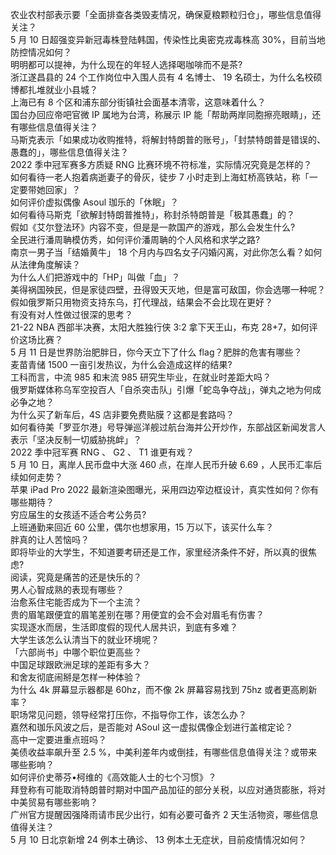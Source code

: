 农业农村部表示要「全面排查各类毁麦情况，确保夏粮颗粒归仓」，哪些信息值得关注？  
5 月 10 日超强变异新冠毒株登陆韩国，传染性比奥密克戎毒株高 30%，目前当地防控情况如何？  
明明都可以提神，为什么现在的年轻人选择喝咖啡而不是茶?  
浙江遂昌县的 24 个工作岗位中入围人员有 4 名博士、 19 名硕士，为什么名校硕博都扎堆就业小县城？  
上海已有 8 个区和浦东部分街镇社会面基本清零，这意味着什么？  
国台办回应帝吧官微 IP 属地为台湾，称展示 IP 能「帮助两岸同胞擦亮眼睛」，还有哪些信息值得关注？  
马斯克表示「如果成功收购推特，将解封特朗普的账号」，「封禁特朗普是错误的、愚蠢的」，哪些信息值得关注？  
2022 季中冠军赛多方质疑 RNG 比赛环境不符标准，实际情况究竟是怎样的？  
如何看待一老人抱着病逝妻子的骨灰，徒步 7 小时走到上海虹桥高铁站，称「一定要带她回家」？  
如何评价虚拟偶像 Asoul 珈乐的「休眠」？  
如何看待马斯克「欲解封特朗普推特」，称封杀特朗普是「极其愚蠢」的？  
假如《艾尔登法环》内容不变，但是是一款国产的游戏，那么会发生什么?  
全民进行潘周聃模仿秀，如何评价潘周聃的个人风格和求学之路?  
南京一男子当「结婚黄牛」 18 个月内与四名女子闪婚闪离，对此你怎么看？如何从法律角度解读？  
为什么人们把游戏中的「HP」叫做「血」？  
美得祸国殃民，但是家徒四壁，丑得毁天灭地，但是富可敌国，你会选哪一种呢？  
假如俄罗斯只用物资支持东乌，打代理战，结果会不会比现在更好？  
有没有对人性做过很深的思考？  
21-22 NBA 西部半决赛，太阳大胜独行侠 3:2 拿下天王山，布克 28+7，如何评价这场比赛？  
5 月 11 日是世界防治肥胖日，你今天立下了什么 flag？肥胖的危害有哪些？  
麦苗青储 1500 一亩引发热议，为什么会造成这样的结果?  
工科而言，中流 985 和末流 985 研究生毕业，在就业时差距大吗？  
俄罗斯媒体称乌军空投百人「自杀突击队」引爆「蛇岛争夺战」，弹丸之地为何成必争之地？  
为什么买了新车后，4S 店非要免费贴膜？这都是套路吗？  
如何看待美「罗亚尔港」号导弹巡洋舰过航台海并公开炒作，东部战区新闻发言人表示「坚决反制一切威胁挑衅」？  
2022 季中冠军赛 RNG 、 G2 、 T1 谁更有戏？  
5 月 10 日，离岸人民币盘中大涨 460 点，在岸人民币升破 6.69 ，人民币汇率后续如何走势？  
苹果 iPad Pro 2022 最新渲染图曝光，采用四边窄边框设计，真实性如何？你有哪些期待？  
穷应届生的女孩适不适合考公务员?  
上班通勤来回近 60 公里，偶尔也想家用，15 万以下，该买什么车？  
胖真的让人苦恼吗？  
即将毕业的大学生，不知道要考研还是工作，家里经济条件不好，所以真的很焦虑?  
阅读，究竟是痛苦的还是快乐的？  
男人心智成熟的表现有哪些？  
治愈系住宅能否成为下一个主流？  
贵的眉笔跟便宜的眉笔差别在哪？用便宜的会不会对眉毛有伤害？  
实现逐水而居，生活即度假的现代人居共识，到底有多难？  
大学生该怎么认清当下的就业环境呢？  
「六部尚书」中哪个职位更高些？  
中国足球跟欧洲足球的差距有多大？  
和舍友彻底闹掰是怎样一种体验？  
为什么 4k 屏幕显示器都是 60hz，而不像 2k 屏幕容易找到 75hz 或者更高刷新率？  
职场常见问题，领导经常打压你，不指导你工作，该怎么办？  
嘉然和珈乐风波之后，是否能对 ASoul 这一虚拟偶像企划进行盖棺定论？  
高中一定要进重点班吗？  
美债收益率飙升至 2.5 %，中美利差年内或倒挂，有哪些信息值得关注？或带来哪些影响？  
如何评价史蒂芬•柯维的《高效能人士的七个习惯》？  
拜登称有可能取消特朗普时期对中国产品加征的部分关税，以应对通货膨胀，将对中美贸易有哪些影响？  
广州官方提醒因强降雨请市民少出行，如有必要可备齐 2 天生活物资，哪些信息值得关注？  
5 月 10 日北京新增 24 例本土确诊、 13 例本土无症状，目前疫情情况如何？  
